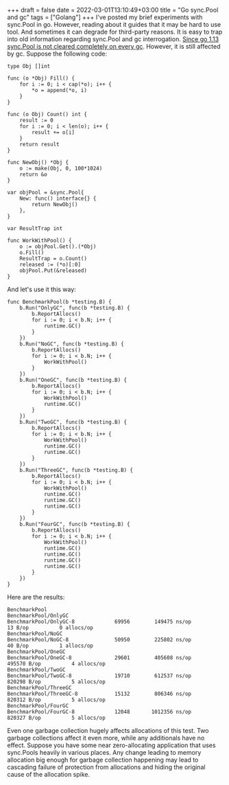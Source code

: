 +++ 
draft = false
date = 2022-03-01T13:10:49+03:00
title = "Go sync.Pool and gc"
tags = ["Golang"]
+++ 
I've posted my brief experiments with sync.Pool in go. However, reading about it guides that it may be hard to use tool. And sometimes it can degrade for third-party reasons.
It is easy to trap into old information regarding sync.Pool and gc interrogation. [Since go 1.13 sync.Pool is not cleared completely on every gc](https://github.com/golang/go/commit/2dcbf8b3691e72d1b04e9376488cef3b6f93b286). However, it is still affected by gc. Suppose the following code:


```
type Obj []int

func (o *Obj) Fill() {
	for i := 0; i < cap(*o); i++ {
		*o = append(*o, i)
	}
}

func (o Obj) Count() int {
	result := 0
	for i := 0; i < len(o); i++ {
		result += o[i]
	}
	return result
}

func NewObj() *Obj {
	o := make(Obj, 0, 100*1024)
	return &o
}

var objPool = &sync.Pool{
	New: func() interface{} {
		return NewObj()
	},
}

var ResultTrap int

func WorkWithPool() {
	o := objPool.Get().(*Obj)
	o.Fill()
	ResultTrap = o.Count()
	released := (*o)[:0]
	objPool.Put(&released)
}
```
And let's use it this way:
```
func BenchmarkPool(b *testing.B) {
	b.Run("OnlyGC", func(b *testing.B) {
		b.ReportAllocs()
		for i := 0; i < b.N; i++ {
			runtime.GC()
		}
	})
	b.Run("NoGC", func(b *testing.B) {
		b.ReportAllocs()
		for i := 0; i < b.N; i++ {
			WorkWithPool()
		}
	})
	b.Run("OneGC", func(b *testing.B) {
		b.ReportAllocs()
		for i := 0; i < b.N; i++ {
			WorkWithPool()
			runtime.GC()
		}
	})
	b.Run("TwoGC", func(b *testing.B) {
		b.ReportAllocs()
		for i := 0; i < b.N; i++ {
			WorkWithPool()
			runtime.GC()
			runtime.GC()
		}
	})
	b.Run("ThreeGC", func(b *testing.B) {
		b.ReportAllocs()
		for i := 0; i < b.N; i++ {
			WorkWithPool()
			runtime.GC()
			runtime.GC()
			runtime.GC()
		}
	})
	b.Run("FourGC", func(b *testing.B) {
		b.ReportAllocs()
		for i := 0; i < b.N; i++ {
			WorkWithPool()
			runtime.GC()
			runtime.GC()
			runtime.GC()
			runtime.GC()
		}
	})
}
```
Here are the results:
```
BenchmarkPool
BenchmarkPool/OnlyGC
BenchmarkPool/OnlyGC-8         	   69956	    149475 ns/op	      13 B/op	       0 allocs/op
BenchmarkPool/NoGC
BenchmarkPool/NoGC-8           	   50950	    225802 ns/op	      40 B/op	       1 allocs/op
BenchmarkPool/OneGC
BenchmarkPool/OneGC-8          	   29601	    405608 ns/op	  495570 B/op	       4 allocs/op
BenchmarkPool/TwoGC
BenchmarkPool/TwoGC-8          	   19710	    612537 ns/op	  820298 B/op	       5 allocs/op
BenchmarkPool/ThreeGC
BenchmarkPool/ThreeGC-8        	   15132	    806346 ns/op	  820312 B/op	       5 allocs/op
BenchmarkPool/FourGC
BenchmarkPool/FourGC-8         	   12048	   1012356 ns/op	  820327 B/op	       5 allocs/op
```
Even one garbage collection hugely affects allocations of this test. Two garbage collections affect it even more, while any additionals have no effect. Suppose you have some near zero-allocating application that uses sync.Pools heavily in various places. Any change leading to memory allocation big enough for garbage collection happening may lead to 
cascading failure of protection from allocations and hiding the original cause of the allocation spike.


